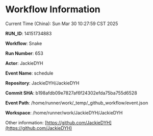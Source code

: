 # Workflow Information

Current Time (China): Sun Mar 30 10:27:59 CST 2025  

**RUN_ID**: 14151734883  

**Workflow**: Snake  

**Run Number**: 653  

**Actor**: JackieDYH  

**Event Name**: schedule  

**Repository**: JackieDYH/JackieDYH  

**Commit SHA**: b198afdb09e7827af6f24302efda75ba755d6528  

**Event Path**: /home/runner/work/_temp/_github_workflow/event.json  

**Workspace**: /home/runner/work/JackieDYH/JackieDYH  

Other information: [https://github.com/JackieDYH](https://github.com/JackieDYH)
